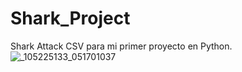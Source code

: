 # Shark_Project
Shark Attack CSV para mi primer proyecto en Python.
![_105225133_051701037](https://github.com/19972024/Shark_Project/assets/156945446/b21ef1c5-1f21-4b9e-9d7b-cfcfa9875ab5)
